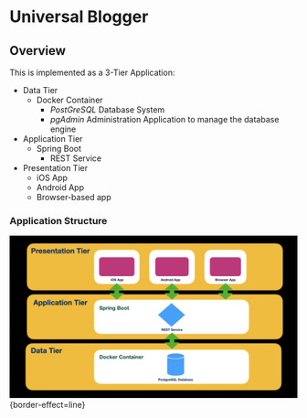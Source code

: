 # Universal Blogger

## Overview
This is  implemented as a 3-Tier Application:
* Data Tier
    * Docker Container
        * *PostGreSQL* Database System
        * *pgAdmin* Administration Application to manage the database engine
* Application Tier
    * Spring Boot
        * REST Service
* Presentation Tier
    * iOS App
    * Android App
    * Browser-based app

### Application Structure
![3-Tier Application Structure](../../images/overview.001.png){border-effect=line}